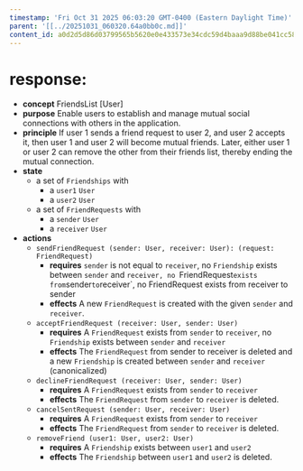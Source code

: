```yaml
---
timestamp: 'Fri Oct 31 2025 06:03:20 GMT-0400 (Eastern Daylight Time)'
parent: '[[../20251031_060320.64a0bb0c.md]]'
content_id: a0d2d5d86d03799565b5620e0e433573e34cdc59d4baaa9d88be041cc581ffc7
---
```


# response:

* **concept** FriendsList \[User]
* **purpose** Enable users to establish and manage mutual social connections with others in the application.
* **principle** If user 1 sends a friend request to user 2, and user 2 accepts it, then user 1 and user 2 will become mutual friends. Later, either user 1 or user 2 can remove the other from their friends list, thereby ending the mutual connection.
* **state**
  * a set of `Friendships` with
    * a `user1` `User`
    * a `user2` `User`
  * a set of `FriendRequests` with
    * a `sender` `User`
    * a `receiver` `User`
* **actions**
  * `sendFriendRequest (sender: User, receiver: User): (request: FriendRequest)`
    * **requires** `sender` is not equal to `receiver`, no `Friendship` exists between `sender` and `receiver, no `FriendRequest`exists from`sender`to`receiver\`, no FriendRequest exists from receiver to sender
    * **effects** A new `FriendRequest` is created with the given `sender` and `receiver`.
  * `acceptFriendRequest (receiver: User, sender: User)`
    * **requires** A `FriendRequest` exists from `sender` to `receiver`, no `Friendship` exists between `sender` and `receiver`
    * **effects** The `FriendRequest` from sender to receiver is deleted and a new `Friendship` is created between `sender` and `receiver` (canonicalized)
  * `declineFriendRequest (receiver: User, sender: User)`
    * **requires** A `FriendRequest` exists from `sender` to `receiver`
    * **effects** The `FriendRequest` from `sender` to `receiver` is deleted.
  * `cancelSentRequest (sender: User, receiver: User)`
    * **requires** A `FriendRequest` exists from `sender` to `receiver`
    * **effects** The `FriendRequest` from `sender` to `receiver` is deleted.
  * `removeFriend (user1: User, user2: User)`
    * **requires** A `Friendship` exists between `user1` and `user2`
    * **effects** The `Friendship` between `user1` and `user2` is deleted.
